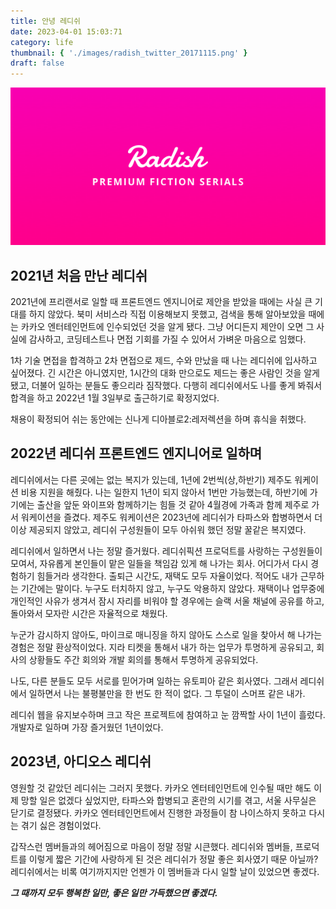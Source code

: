 ```yaml
---
title: 안녕 레디쉬
date: 2023-04-01 15:03:71
category: life
thumbnail: { './images/radish_twitter_20171115.png' }
draft: false
---
```


![radish logo](./images/radish_twitter_20171115.png)

## 2021년 처음 만난 레디쉬

2021년에 프리랜서로 일할 때 프론트엔드 엔지니어로 제안을 받았을 때에는 사실 큰 기대를 하지 않았다. 북미 서비스라 직접 이용해보지 못했고, 검색을 통해 알아보았을 때에는 카카오 엔터테인먼트에 인수되었던 것을 알게 됐다. 그냥 어디든지 제안이 오면 그 사실에 감사하고, 코딩테스트나 면접 기회를 가질 수 있어서 가벼운 마음으로 임했다.

1차 기술 면접을 합격하고 2차 면접으로 제드, 수와 만났을 때 나는 레디쉬에 입사하고 싶어졌다. 긴 시간은 아니였지만, 1시간의 대화 만으로도 제드는 좋은 사람인 것을 알게 됐고, 더불어 일하는 분들도 좋으리라 짐작했다. 다행히 레디쉬에서도 나를 좋게 봐줘서 합격을 하고 2022년 1월 3일부로 출근하기로 확정지었다.

채용이 확정되어 쉬는 동안에는 신나게 디아블로2:레저렉션을 하며 휴식을 취했다.

## 2022년 레디쉬 프론트엔드 엔지니어로 일하며

레디쉬에서는 다른 곳에는 없는 복지가 있는데, 1년에 2번씩(상,하반기) 제주도 워케이션 비용 지원을 해줬다. 나는 일한지 1년이 되지 않아서 1번만 가능했는데, 하반기에 가기에는 출산을 앞둔 와이프와 함께하기는 힘들 것 같아 4월경에 가족과 함께 제주로 가서 워케이션을 즐겼다. 제주도 워케이션은 2023년에 레디쉬가 타파스와 합병하면서 더이상 제공되지 않았고, 레디쉬 구성원들이 모두 아쉬워 했던 정말 꿀같은 복지였다.

레디쉬에서 일하면서 나는 정말 즐거웠다. 레디쉬픽션 프로덕트를 사랑하는 구성원들이 모여서, 자유롭게 본인들이 맡은 일들을 책임감 있게 해 나가는 회사. 어디가서 다시 경험하기 힘들거라 생각한다. 출퇴근 시간도, 재택도 모두 자율이었다. 적어도 내가 근무하는 기간에는 말이다. 누구도 터치하지 않고, 누구도 악용하지 않았다. 재택이나 업무중에 개인적인 사유가 생겨서 잠시 자리를 비워야 할 경우에는 슬랙 서울 채널에 공유를 하고, 돌아와서 모자란 시간은 자율적으로 채웠다.

누군가 감시하지 않아도, 마이크로 매니징을 하지 않아도 스스로 일을 찾아서 해 나가는 경험은 정말 환상적이었다. 지라 티켓을 통해서 내가 하는 업무가 투명하게 공유되고, 회사의 상황들도 주간 회의와 개발 회의를 통해서 투명하게 공유되었다.

나도, 다른 분들도 모두 서로를 믿어가며 일하는 유토피아 같은 회사였다. 그래서 레디쉬에서 일하면서 나는 불평불만을 한 번도 한 적이 없다. 그 투덜이 스머프 같은 내가.

레디쉬 웹을 유지보수하며 크고 작은 프로젝트에 참여하고 눈 깜짝할 사이 1년이 흘렀다. 개발자로 일하며 가장 즐거웠던 1년이었다.

## 2023년, 아디오스 레디쉬

영원할 것 같았던 레디쉬는 그러지 못했다. 카카오 엔터테인먼트에 인수될 때만 해도 이제 망할 일은 없겠다 싶었지만, 타파스와 합병되고 혼란의 시기를 겪고, 서울 사무실은 닫기로 결정됐다. 카카오 엔터테인먼트에서 진행한 과정들이 참 나이스하지 못하고 다시는 겪기 싫은 경험이었다.

갑작스런 멤버들과의 헤어짐으로 마음이 정말 정말 시큰했다. 레디쉬와 멤버들, 프로덕트를 이렇게 짧은 기간에 사랑하게 된 것은 레디쉬가 정말 좋은 회사였기 때문 아닐까? 레디쉬에서는 비록 여기까지지만 언젠가 이 멤버들과 다시 일할 날이 있었으면 좋겠다.

_**그 때까지 모두 행복한 일만, 좋은 일만 가득했으면 좋겠다.**_
